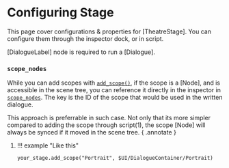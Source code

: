 # Configuring Stage
<!-- 
<style>
    table code {
        white-space: nowrap;
    }
</style>
 -->
This page cover configurations & properties for [TheatreStage]. You can configure them through the inspector dock, or in script.

[DialogueLabel] node is required to run a [Dialogue].

<!-- Unlike [`actor_label`](class/theatrestage/references/#actor_label), which is optional. -->

<!-- 
| Property          | Type            | Default | Description                      |
| ----------------- | --------------- | ------  | -------------------------------- |
| `dialogue_label`  | `DialogueLabel` | `null`  | A `DialogueLabel` node used to display the dialogue body. This is the only required parameter.|
| `actor_label`     | `Label`         | `null`  | Optional `Label` node that displays actors of the current line of `current_dialogue`.|

## Configurations

| Property          | Type            | Default | Description                      |
| ----------------- | --------------- | ------  | -------------------------------- |
| `speed_scale`     | `float`         | `1.0`   | The speed scale of the dialogue_label text rendering.|
| `allow_skip`      | `bool`          | `true`  | Allow skipping `Dialogue` or the `dialogue_label` text rendering.|
| `allow_cancel`    | `bool`          | `true`  | Allow cancelling/stopping `Dialogue` with `cancel()` or `reset()`.|
| `allow_func`      | `bool`          | `true`  | Allow calling functions defined in the written `Dialogue`.|

## Dialogues

| Property          | Type            | Default | Description                      |
| ----------------- | --------------- | ------  | -------------------------------- |
| `variables`       | `Dictionary`    | `{}`    | `Dictionary` of user-defined variables used in the written `Dialogue`.|
| `scope_nodes`    | `Array[Node]`   | `[]`    | Node-based scopes that are in the scene tree.|
 -->

### `scope_nodes`

While you can add scopes with [`add_scope()`](/class/theatrestage/references/#add_scope), if the scope is a [Node], and is accessible in the scene tree, you can reference it directly in the inspector in [`scope_nodes`](/class/theatrestage/references/#scope_nodes). The key is the ID of the scope that would be used in the written dialogue.

This approach is preferrable in such case. Not only that its more simpler compared to adding the scope through script(1), the scope [Node] will always be synced if it moved in the scene tree.
{ .annotate }

1.  !!! example "Like this"
    ```gdscript
    your_stage.add_scope("Portrait", $UI/DialogueContainer/Portrait)
    ```